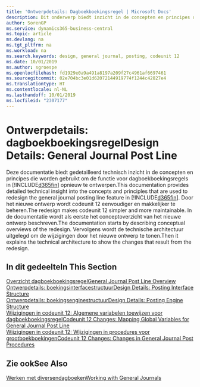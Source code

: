 ```yaml
---
title: 'Ontwerpdetails: Dagboekboekingsregel | Microsoft Docs'
description: Dit onderwerp biedt inzicht in de concepten en principes die worden gebruikt om de functie voor dagboekboekingsregels in Business Central opnieuw te ontwerpen.
author: SorenGP
ms.service: dynamics365-business-central
ms.topic: article
ms.devlang: na
ms.tgt_pltfrm: na
ms.workload: na
ms.search.keywords: design, general journal, posting, codeunit 12
ms.date: 10/01/2019
ms.author: sgroespe
ms.openlocfilehash: fd1929e0a9a491a8197a209f27c4961af6697461
ms.sourcegitcommit: 02e704bc3e01d62072144919774f1244c42827e4
ms.translationtype: HT
ms.contentlocale: nl-NL
ms.lasthandoff: 10/01/2019
ms.locfileid: "2307177"
---
```

# <a name="design-details-general-journal-post-line"></a><span data-ttu-id="0b8b8-103">Ontwerpdetails: dagboekboekingsregel</span><span class="sxs-lookup"><span data-stu-id="0b8b8-103">Design Details: General Journal Post Line</span></span>
<span data-ttu-id="0b8b8-104">Deze documentatie biedt gedetailleerd technisch inzicht in de concepten en principes die worden gebruikt om de functie voor dagboekboekingsregels in [!INCLUDE[d365fin](includes/d365fin_md.md)] opnieuw te ontwerpen.</span><span class="sxs-lookup"><span data-stu-id="0b8b8-104">This documentation provides detailed technical insight into the concepts and principles that are used to redesign the general journal posting line feature in [!INCLUDE[d365fin](includes/d365fin_md.md)].</span></span> <span data-ttu-id="0b8b8-105">Door het nieuwe ontwerp wordt codeunit 12 eenvoudiger en makkelijker te beheren.</span><span class="sxs-lookup"><span data-stu-id="0b8b8-105">The redesign makes codeunit 12 simpler and more maintainable.</span></span> <span data-ttu-id="0b8b8-106">In de documentatie wordt als eerste het conceptoverzicht van het nieuwe ontwerp beschreven.</span><span class="sxs-lookup"><span data-stu-id="0b8b8-106">The documentation starts by describing conceptual overviews of the redesign.</span></span> <span data-ttu-id="0b8b8-107">Vervolgens wordt de technische architectuur uitgelegd om de wijzigingen door het nieuwe ontwerp te tonen.</span><span class="sxs-lookup"><span data-stu-id="0b8b8-107">Then it explains the technical architecture to show the changes that result from the redesign.</span></span>  

## <a name="in-this-section"></a><span data-ttu-id="0b8b8-108">In dit gedeelte</span><span class="sxs-lookup"><span data-stu-id="0b8b8-108">In This Section</span></span>  
[<span data-ttu-id="0b8b8-109">Overzicht dagboekboekingsregel</span><span class="sxs-lookup"><span data-stu-id="0b8b8-109">General Journal Post Line Overview</span></span>](design-details-general-journal-post-line-overview.md)  
[<span data-ttu-id="0b8b8-110">Ontwerpdetails: boekingsinterfacestructuur</span><span class="sxs-lookup"><span data-stu-id="0b8b8-110">Design Details: Posting Interface Structure</span></span>](design-details-posting-interface-structure.md)  
[<span data-ttu-id="0b8b8-111">Ontwerpdetails: boekingsenginestructuur</span><span class="sxs-lookup"><span data-stu-id="0b8b8-111">Design Details: Posting Engine Structure</span></span>](design-details-posting-engine-structure.md)  
[<span data-ttu-id="0b8b8-112">Wijzigingen in codeunit 12: Algemene variabelen toewijzen voor dagboekboekingsregel</span><span class="sxs-lookup"><span data-stu-id="0b8b8-112">Codeunit 12 Changes: Mapping Global Variables for General Journal Post Line</span></span>](design-details-codeunit-12-changes-mapping-global-variables-for-general-journal-post-line.md)  
[<span data-ttu-id="0b8b8-113">Wijzigingen in codeunit 12: Wijzigingen in procedures voor grootboekboekingen</span><span class="sxs-lookup"><span data-stu-id="0b8b8-113">Codeunit 12 Changes: Changes in General Journal Post Procedures</span></span>](design-details-codeunit-12-changes-changes-in-general-journal-post-procedures.md)  

## <a name="see-also"></a><span data-ttu-id="0b8b8-114">Zie ook</span><span class="sxs-lookup"><span data-stu-id="0b8b8-114">See Also</span></span>  
[<span data-ttu-id="0b8b8-115">Werken met diversendagboeken</span><span class="sxs-lookup"><span data-stu-id="0b8b8-115">Working with General Journals</span></span>](ui-work-general-journals.md)
